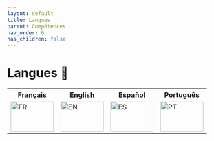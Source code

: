 ```yaml
---
layout: default
title: Langues
parent: Compétences
nav_order: 6
has_children: false
---
```


# Langues 💬
<table>
    <tr>
        <th>Français</th>
        <th>English</th>
        <th>Español</th>
        <th>Português</th>
    </tr>
    <tr>
        <td><img src="https://upload.wikimedia.org/wikipedia/commons/thumb/c/c3/Flag_of_France.svg/1280px-Flag_of_France.svg.png" title="FR" alt="FR" width="100" height="70"/></td>
        <td><img src="https://upload.wikimedia.org/wikipedia/commons/thumb/a/a4/Flag_of_the_United_States.svg/2560px-Flag_of_the_United_States.svg.png" title="EN" alt="EN" width="100" height="70"/></td>
        <td><img src="https://upload.wikimedia.org/wikipedia/commons/thumb/9/9a/Flag_of_Spain.svg/2560px-Flag_of_Spain.svg.png" title="ES" alt="ES" width="100" height="70"/></td>
        <td><img src="https://upload.wikimedia.org/wikipedia/commons/thumb/0/05/Flag_of_Brazil.svg/1024px-Flag_of_Brazil.svg.png" title="PT" alt="PT" width="100" height="70"/></td>
    </tr>
</table>
